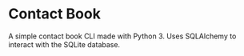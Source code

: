# Contact Book
A simple contact book CLI made with Python 3. Uses SQLAlchemy to interact with the SQLite database.
